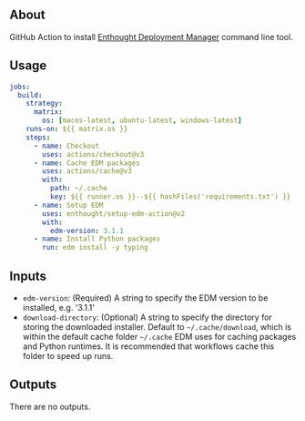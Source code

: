 ## About

GitHub Action to install [Enthought Deployment Manager](https://www.enthought.com/enthought-deployment-manager/) command line tool.

## Usage

```yaml
jobs:
  build:
    strategy:
      matrix:
        os: [macos-latest, ubuntu-latest, windows-latest]
    runs-on: ${{ matrix.os }}
    steps:
      - name: Checkout
        uses: actions/checkout@v3
      - name: Cache EDM packages
        uses: actions/cache@v3
        with:
          path: ~/.cache
          key: ${{ runner.os }}--${{ hashFiles('requirements.txt') }}
      - name: Setup EDM
        uses: enthought/setup-edm-action@v2
        with:
          edm-version: 3.1.1
      - name: Install Python packages
        run: edm install -y typing
```

## Inputs

- `edm-version`: (Required)
  A string to specify the EDM version to be installed, e.g. '3.1.1'
- `download-directory`: (Optional)
  A string to specify the directory for storing the downloaded installer.
  Default to `~/.cache/download`, which is within the default cache folder
  `~/.cache` EDM uses for caching packages and Python runtimes. It is
  recommended that workflows cache this folder to speed up runs.

## Outputs

There are no outputs.

